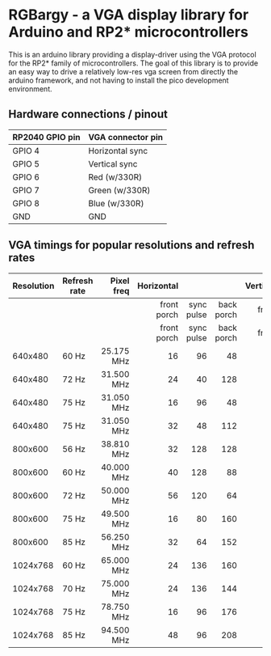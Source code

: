 # RGBargy - a VGA display library for Arduino and RP2* microcontrollers

This is an arduino library providing a display-driver using the VGA protocol for the RP2* family of microcontrollers. The goal of this library is to provide an easy way to drive a relatively low-res vga screen from directly the arduino framework, and not having to install the pico development environment.


## Hardware connections / pinout

| RP2040 GPIO pin | VGA connector pin |
|-----------------|-------------------|
| GPIO 4          | Horizontal sync   |
| GPIO 5          | Vertical sync     |
| GPIO 6          | Red (w/330R)      |
| GPIO 7          | Green (w/330R)    |
| GPIO 8          | Blue (w/330R)     |
| GND             | GND               |


## VGA timings for popular resolutions and refresh rates

| Resolution | Refresh rate | Pixel freq |  Horizontal     |                |                | Vertical |      |      |
|------------|--------------|-----------:|----------------:|---------------:|---------------:|---------:|-----:|-----:|
|            |              |            | front<br/>porch | sync<br/>pulse | back<br/>porch | front    | sync | back |
|            |              |            | front<br/>porch | sync<br/>pulse | back<br/>porch | front    | sync | back |
|   640x480  |        60 Hz | 25.175 MHz |              16 |             96 |             48 |       11 |    2 |   31 |
|   640x480  |        72 Hz | 31.500 MHz |              24 |             40 |            128 |        9 |    3 |   28 |
|   640x480  |        75 Hz | 31.050 MHz |              16 |             96 |             48 |       11 |    2 |   32 |
|   640x480  |        75 Hz | 31.050 MHz |              32 |             48 |            112 |        1 |    3 |   25 |
|   800x600  |        56 Hz | 38.810 MHz |              32 |            128 |            128 |        1 |    4 |   14 |
|   800x600  |        60 Hz | 40.000 MHz |              40 |            128 |             88 |        1 |    4 |   23 |
|   800x600  |        72 Hz | 50.000 MHz |              56 |            120 |             64 |       37 |    6 |   23 |
|   800x600  |        75 Hz | 49.500 MHz |              16 |             80 |            160 |        1 |    2 |   21 |
|   800x600  |        85 Hz | 56.250 MHz |              32 |             64 |            152 |        1 |    3 |   27 |
|  1024x768  |        60 Hz | 65.000 MHz |              24 |            136 |            160 |        3 |    6 |   29 |
|  1024x768  |        70 Hz | 75.000 MHz |              24 |            136 |            144 |        3 |    6 |   29 |
|  1024x768  |        75 Hz | 78.750 MHz |              16 |             96 |            176 |        1 |    3 |   28 |
|  1024x768  |        85 Hz | 94.500 MHz |              48 |             96 |            208 |        1 |    3 |   36 |
